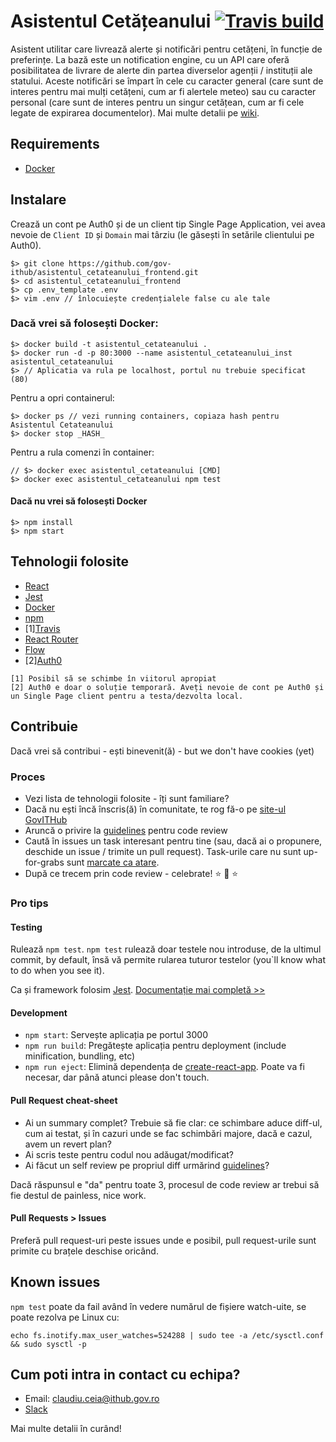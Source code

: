 # Asistentul Cetățeanului [![Travis build](https://travis-ci.org/gov-ithub/asistentul_cetateanului_frontend.svg?branch=master)](https://travis-ci.org/gov-ithub/asistentul_cetateanului_frontend)

Asistent utilitar care livrează alerte și notificări pentru cetățeni, în funcție de preferințe. La bază este un notification engine, cu un API care oferă posibilitatea de livrare de alerte din partea diverselor agenții / instituții ale statului. Aceste notificări se împart în cele cu caracter general (care sunt de interes pentru mai mulți cetățeni, cum ar fi alertele meteo) sau cu caracter personal (care sunt de interes pentru un singur cetățean, cum ar fi cele legate de expirarea documentelor). Mai multe detalii pe [wiki](https://github.com/gov-ithub/asistentul_cetateanului_frontend/wiki).

## Requirements 
- [Docker](https://docs.docker.com/engine/installation/)

## Instalare

Crează un cont pe Auth0 și de un client tip Single Page Application, vei avea nevoie de `Client ID` și `Domain` mai târziu (le găsești în setările clientului pe Auth0).

```
$> git clone https://github.com/gov-ithub/asistentul_cetateanului_frontend.git
$> cd asistentul_cetateanului_frontend
$> cp .env_template .env
$> vim .env // înlocuiește credențialele false cu ale tale
```

### Dacă vrei să folosești Docker:

```
$> docker build -t asistentul_cetateanului .
$> docker run -d -p 80:3000 --name asistentul_cetateanului_inst asistentul_cetateanului
$> // Aplicatia va rula pe localhost, portul nu trebuie specificat (80)
```

Pentru a opri containerul:
```
$> docker ps // vezi running containers, copiaza hash pentru Asistentul Cetateanului
$> docker stop _HASH_
```

Pentru a rula comenzi în container:
```
// $> docker exec asistentul_cetateanului [CMD]
$> docker exec asistentul_cetateanului npm test
```

#### Dacă nu vrei să folosești Docker

```  
$> npm install
$> npm start
```

## Tehnologii folosite
- [React](https://facebook.github.io/react/)
- [Jest](https://facebook.github.io/jest/)
- [Docker](https://docs.docker.com/engine/installation/)
- [npm](https://github.com/npm/npm)
- [1][Travis](https://travis-ci.org/) 
- [React Router](https://github.com/ReactTraining/react-router)
- [Flow](https://flowtype.org/)
- [2][Auth0](https://auth0.com)

```
[1] Posibil să se schimbe în viitorul apropiat
[2] Auth0 e doar o soluție temporară. Aveți nevoie de cont pe Auth0 și un Single Page client pentru a testa/dezvolta local.
```
 
## Contribuie

Dacă vrei să contribui - ești binevenit(ă) - but we don't have cookies (yet) 

### Proces
- Vezi lista de tehnologii folosite - îți sunt familiare?
- Dacă nu ești încă înscris(ă) în comunitate, te rog fă-o pe [site-ul GovITHub](http://ithub.gov.ro/formular-de-aplicatie/)
- Aruncă o privire la [guidelines](https://github.com/gov-ithub/guidelines/blob/master/CODE_REVIEW.md) pentru code review 
- Caută în issues un task interesant pentru tine (sau, dacă ai o propunere, deschide un issue / trimite un pull request). Task-urile care nu sunt up-for-grabs sunt [marcate ca atare](https://github.com/gov-ithub/asistentul_cetateanului_frontend/issues?q=is%3Aopen+is%3Aissue+label%3Aup-for-grabs).
- După ce trecem prin code review - celebrate! :star: :star2: :star:

### Pro tips

#### Testing
Rulează `npm test`. `npm test` rulează doar testele nou introduse, de la ultimul commit, by default, însă vă permite rularea tuturor testelor (you`ll know what to do when you see it). 

Ca și framework folosim [Jest](https://facebook.github.io/jest/). [Documentație mai completă >>](https://github.com/facebookincubator/create-react-app/blob/master/packages/react-scripts/template/README.md#running-tests)

#### Development
- `npm start`: Servește aplicația pe portul 3000
- `npm run build`: Pregătește aplicația pentru deployment (include minification, bundling, etc)
- `npm run eject`: Elimină dependența de [create-react-app](https://github.com/facebookincubator/create-react-app/). Poate va fi necesar, dar până atunci please don't touch. 

#### Pull Request cheat-sheet
- Ai un summary complet? Trebuie să fie clar: ce schimbare aduce diff-ul, cum ai testat, și în cazuri unde se fac schimbări majore, dacă e cazul, avem un revert plan?
- Ai scris teste pentru codul nou adăugat/modificat? 
- Ai făcut un self review pe propriul diff urmărind [guidelines](https://github.com/gov-ithub/guidelines/blob/master/CODE_REVIEW.md)?

Dacă răspunsul e "da" pentru toate 3, procesul de code review ar trebui să fie destul de painless, nice work.

#### Pull Requests > Issues
Preferă pull request-uri peste issues unde e posibil, pull request-urile sunt primite cu brațele deschise oricând.  

## Known issues
`npm test` poate da fail având în vedere numărul de fișiere watch-uite, se poate rezolva pe Linux cu:

`echo fs.inotify.max_user_watches=524288 | sudo tee -a /etc/sysctl.conf && sudo sysctl -p`

## Cum poti intra in contact cu echipa?
- Email: claudiu.ceia@ithub.gov.ro
- [Slack](https://govithub.slack.com/messages/asist_cetatean/details/) 

Mai multe detalii în curând! 
